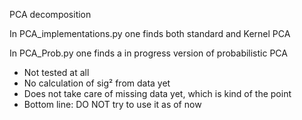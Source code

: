 PCA decomposition

In PCA_implementations.py one finds both standard and Kernel PCA

In PCA_Prob.py one finds a in progress version of probabilistic PCA

  - Not tested at all
  - No calculation of sig² from data yet
  - Does not take care of missing data yet, which is kind of the point
  - Bottom line: DO NOT try to use it as of now
